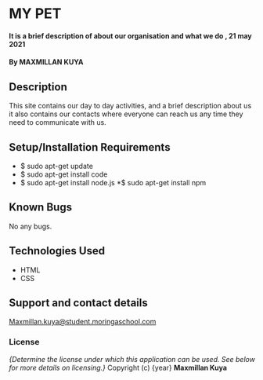 # MY PET
#### It is a brief description of about our organisation and what we do , 21 may 2021
#### By **MAXMILLAN KUYA**
## Description
This site contains our day to day activities, and a brief description about us it also contains our contacts where everyone can reach us any time they need to communicate with us. 
## Setup/Installation Requirements
* $ sudo apt-get update
* $ sudo apt-get install code
* $ sudo apt-get install node.js
*$ sudo apt-get install npm
## Known Bugs
No any bugs.
## Technologies Used
* HTML
* CSS
## Support and contact details
Maxmillan.kuya@student.moringaschool.com
### License
*{Determine the license under which this application can be used.  See below for more details on licensing.}*
Copyright (c) {year} **Maxmillan Kuya**